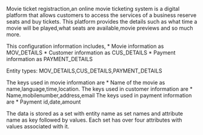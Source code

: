 Movie ticket registraction,an online movie ticketing system is a digital platform that allows customers to access the services of a business reserve seats and buy tickets. This platform provides the details such as what time a movie will be played,what seats are available,movie previews and so much more.

This configuration information includes,
                * Movie information as MOV_DETAILS
                * Customer information as CUS_DETAILS 
                * Payment information as PAYMENT_DETAILS 

Entity types: 
     MOV_DETAILS,CUS_DETAILS,PAYMENT_DETAILS 

The keys used in movie information are
               * Name of the movie as name,language,time,location.
The keys used in customer information are
               * Name,mobilenumber,address,email
The keys used in payment information are
               * Payment id,date,amount

The data is stored as a set with entity name as set names and attribute name as key followed by values. Each set has over four attributes with values associated with it.


 
